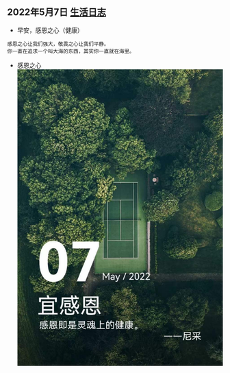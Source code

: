 ## 2022年5月7日  [生活日志](../life.md)
- 早安，感恩之心（健康）
```markdown
感恩之心让我们强大，敬畏之心让我们平静。
你一直在追求一个叫大海的东西，其实你一直就在海里。
```
- 感恩之心
  ![](../img/20220507.jpg)
